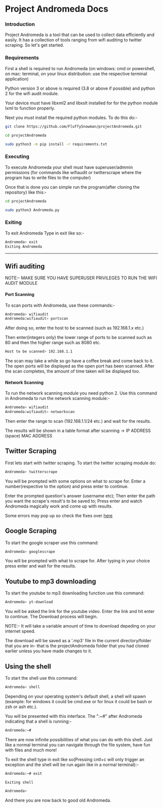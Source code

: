 # Project Andromeda Docs
### Introduction

Project Andromeda is a tool that can be used to collect data efficiently and easily. It has a collection of tools ranging from wifi auditing to twitter scraping. So let's get started.

### Requirements

First a shell is required to run Andromeda (on windows: cmd or powershell, on mac: terminal, on your linux distribution: use the respective terminal application)

Python version 3 or above is required (3.8 or above if possible) and python 2 for the wifi audit module.

Your device must have libxml2 and libxslt installed for for the python module lxml to function properly.

Next you must install the required python modules. To do this do:-

```bash
git clone https://github.com/FluffySnowman/projectAndromeda.git

cd projectAndromeda

sudo python3 -m pip install -r requirements.txt
```

### Executing

To execute Andromeda your shell must have superuser/admmin permissions (for commands like wifiaudit or twitterscrape where the program has to write files to the computer)

Once that is done you can simple run the program(after cloning the repository) like this:-

```bash
cd projectAndromeda

sudo python3 Andromeda.py
```

### Exiting

To exit Andromeda Type in exit like so:-

```bash
Andromeda> exit
Exiting Andromeda
```

<hr>

## Wifi auditing

NOTE:- MAKE SURE YOU HAVE SUPERUSER PRIVILEGES TO RUN THE WIFI AUDIT MODULE

#### Port Scanning

To scan ports with Andromeda, use these commands:-

```bash
Andromeda> wifiaudit
Andromeda:wifiaudit> portscan
```

After doing so, enter the host to be scanned (such as 192.168.1.x etc.)

Then enter(integers only) the lower range of ports to be scanned such as 80 and then the higher range such as 8080 etc.

```bash
Host to be scanned> 192.168.1.1
```

The scan may take a while so go have a coffee break and come back to it. The open ports will be displayed as the open port has been scanned. After the scan completes, the amount of time taken will be displayed too.

#### Network Scanning

To run the network scanning module you need python 2. Use this command in Andromeda to run the network scanning module:-

```bash
Andromeda> wifiaudit
Andromeda:wifiaudit> networkscan
```

Then enter the range to scan (192.168.1.1/24 etc.) and wait for the results. 

The results will be shown in a table format after scanning -> IP ADDRESS (space) MAC ADDRESS


## Twitter Scraping

First lets start with twitter scraping. To start the twitter scraping module do:

```bash
Andromeda> twitterscrape
```

You will be prompted with some options on what to scrape for. Enter a number(respective to the option) and press enter to continue.

Enter the prompted question's answer (username etc);
Then enter the path you want the scrape's result's to be saved to;
Press enter and watch Andromeda magically work and come up with results.

Some errors may pop up so check the fixes over [here](https://github.com/FluffySnowman/projectAndromeda/blob/master/errors.md)

## Google Scraping

To start the google scraper use this command:

```bash
Andromeda> googlescrape
```

You will be prompted with what to scrape for. After typing in your choice press enter and wait for the results.

## Youtube to mp3 downloading

To start the youtube to mp3 downloading function use this command:

```bash
Andromeda> yt-download
```

You will be asked the link for the youtube video. Enter the link and hit enter to continue. The Download process will begin. 

NOTE:- It will take a variable amount of time to download depeding on your internet speed.

The download will be saved as a '.mp3' file in the current directory/folder that you are in- that is the projectAndromeda folder that you had cloned earlier unless you have made changes to it.

## Using the shell

To start the shell use this command:

```bash
Andromeda> shell
```

Depending on your operating system's default shell, a shell will spawn (example: for windows it could be cmd.exe or for linux it could be bash or zsh or ash etc.).

You will be presented with this interface. The ":~#" after Andromeda indicating that a shell is running:-

```bash
Andromeda:~#
```

There are now infinite possibilities of what you can do with this shell. Just like a normal terminal you can navigate through the file system, have fun with files and much more!

To exit the shell type in exit like so(Pressing cntl+c will only trigger an exception and the shell will be run again like in a normal terminal):-

```bash
Andromeda:~# exit

Exiting shell

Andromeda> 
```

And there you are now back to good old Andromeda.
